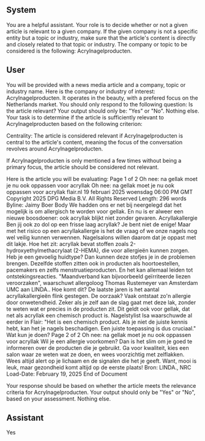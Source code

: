 ## System

You are a helpful assistant. Your role is to decide whether or not a given article is relevant to a given company. If the given company is not a specific entity but a topic or industry, make sure that the article's content is directly and closely related to that topic or industry. The company or topic to be considered is the following: Acrylnagelproducten.

## User


You will be provided with a news media article and a company, topic or industry name. Here is the company or industry of interest: Acrylnagelproducten. It operates in the beauty, with a prefered focus on the Netherlands market. You should only respond to the following question: Is the article relevant? Your output should only be: "Yes" or "No". Nothing else. Your task is to determine if the article is sufficiently relevant to Acrylnagelproducten based on the following criterion:

Centrality: The article is considered relevant if Acrylnagelproducten is central to the article's content, meaning the focus of the conversation revolves around Acrylnagelproducten.

If Acrylnagelproducten is only mentioned a few times without being a primary focus, the article should be considered not relevant.

Here is the article you will be evaluating: Page 1 of 2
Oh nee: na gellak moet je nu ook oppassen voor acryllak
Oh nee: na gellak moet je nu ook oppassen voor acryllak
flair.nl
19 februari 2025 woensdag 06:00 PM GMT
Copyright 2025 DPG Media B.V. All Rights Reserved
Length: 296 words
Byline: Jaimy Boer
Body
We hadden ons er net bij neergelegd dat het mogelijk is om allergisch te worden voor gellak. En nu is er alweer 
een nieuwe boosdoener: ook acryllak blijkt niet zonder gevaren.
Acryllakallergie
Ben jij ook zo dol op een frisse laag acryllak? Je bent niet de enige! Maar met het risico op een acryllakallergie is 
het de vraag of we onze nagels nog wel veilig kunnen verwennen. Nagelsalons willen daarom dat je oppast met 
dit lakje.
Hoe het zit: acryllak bevat stoffen zoals 2-hydroxyethylmethacrylaat (2-HEMA), die voor allergieën kunnen zorgen. 
Heb je een gevoelig huidtype? Dan kunnen deze stofjes je in de problemen brengen.
Dezelfde stoffen zitten ook in producten als hoortoestellen, pacemakers en zelfs menstruatieproducten. En het kan 
allemaal leiden tot ontstekingsreacties. "Maandverband kan bijvoorbeeld geïrriteerde liezen veroorzaken", 
waarschuwt allergoloog Thomas Rustemeyer van Amsterdam UMC aan LINDA..
Hoe komt dit?
De laatste jaren is het aantal acryllakallergieën flink gestegen. De oorzaak? Vaak ontstaat zo'n allergie door 
onwetendheid. Zeker als je zelf aan de slag gaat met deze lak, zonder te weten wat er precies in de producten zit. 
Dit geldt ook voor gellak, dat net als acryllak een chemisch product is.
Nagelstylist Isa waarschuwde al eerder in Flair: "Het is een chemisch product. Als je niet de juiste kennis hebt, kan 
het je nagels beschadigen. Een juiste toepassing is dus cruciaal."
Wat kun je doen?
Page 2 of 2
Oh nee: na gellak moet je nu ook oppassen voor acryllak
Wil je een allergie voorkomen? Dan is het slim om je goed te informeren over de producten die je gebruikt. Ga voor 
kwaliteit, kies een salon waar ze weten wat ze doen, en wees voorzichtig met zelflakken. Wees altijd alert op je 
lichaam en de signalen die het je geeft.
Want, mooi is leuk, maar gezondheid komt altijd op de eerste plaats!
Bron: LINDA., NRC
Load-Date: February 19, 2025
End of Document

Your response should be based on whether the article meets the relevance criteria for Acrylnagelproducten.
Your output should only be "Yes" or "No", based on your assessment. Nothing else.
            

## Assistant

Yes


